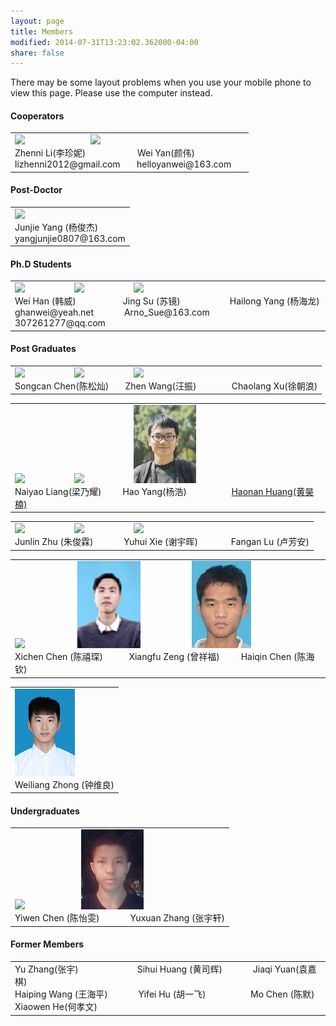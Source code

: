 ```yaml
---
layout: page
title: Members
modified: 2014-07-31T13:23:02.362000-04:00
share: false
---
```


There may be some layout problems when you use your mobile phone to view this page. Please use the computer instead.

<h4> Cooperators </h4>  
 <div><table><tr><td>
       <img src="../images/zhenni.jpg">
        &nbsp;&nbsp;&nbsp;&nbsp;&nbsp;&nbsp;
        &nbsp;&nbsp;&nbsp;&nbsp;&nbsp;
 &nbsp;&nbsp;&nbsp;&nbsp;&nbsp;&nbsp;
 &nbsp;&nbsp;&nbsp;&nbsp;&nbsp;&nbsp;
       <img src="../images/weiyan.jpg">  
         &nbsp;&nbsp;&nbsp;&nbsp;&nbsp;&nbsp;
        &nbsp;&nbsp;&nbsp;&nbsp;&nbsp;
 &nbsp;&nbsp;&nbsp;&nbsp;&nbsp;&nbsp;
 <br>      	
       Zhenni Li(李珍妮)
       &nbsp;&nbsp;&nbsp;&nbsp;&nbsp;&nbsp;
       &nbsp;&nbsp;&nbsp;&nbsp;&nbsp;&nbsp;
       &nbsp;&nbsp;&nbsp;&nbsp;&nbsp;&nbsp;
       Wei Yan(颜伟)
  &nbsp;&nbsp;&nbsp;&nbsp;&nbsp;&nbsp;
       &nbsp;&nbsp;&nbsp;&nbsp;&nbsp;&nbsp;
       &nbsp;&nbsp;&nbsp;&nbsp;&nbsp;&nbsp;
 <br>
       lizhenni2012@gmail.com
      &nbsp;&nbsp;&nbsp;&nbsp;&nbsp;
      helloyanwei@163.com 
 </td></tr></table></div>  
 
<h4> Post-Doctor </h4>  
 <div><table><tr><td>
  <img src="../images/junjie.jpg">  
<br>
      Junjie Yang (杨俊杰)
 <br>
      yangjunjie0807@163.com
 </td></tr></table></div>  
 
<h4> Ph.D Students </h4> 

 <div><table><tr><td>
 <img src="../images/weihan.jpg">      	
        &nbsp;&nbsp;&nbsp;&nbsp;&nbsp;
        &nbsp;&nbsp;&nbsp;&nbsp;&nbsp;
        &nbsp;&nbsp;&nbsp;&nbsp;&nbsp;&nbsp;&nbsp;
 <img src="../images/jingsu.jpg">      	
        &nbsp;&nbsp;&nbsp;&nbsp;&nbsp;
        &nbsp;&nbsp;&nbsp;&nbsp;&nbsp;
        &nbsp;&nbsp;&nbsp;&nbsp;&nbsp;&nbsp;&nbsp;
 <img src="../images/hailong.jpg"><br>
       Wei Han (韩威)
       &nbsp;&nbsp;&nbsp;&nbsp;&nbsp;
      	&nbsp;&nbsp;&nbsp;&nbsp;&nbsp;
       &nbsp;&nbsp;&nbsp;&nbsp;&nbsp;&nbsp;
      	Jing Su (苏镜)
       &nbsp;&nbsp;&nbsp;&nbsp;&nbsp;
       &nbsp;&nbsp;&nbsp;&nbsp;&nbsp;
       &nbsp;&nbsp;&nbsp;&nbsp;&nbsp;&nbsp;&nbsp;
       Hailong Yang (杨海龙)
 <br>
 ghanwei@yeah.net  
 &nbsp;&nbsp;&nbsp;&nbsp;&nbsp;
 &nbsp;&nbsp;&nbsp;&nbsp;&nbsp;
 Arno_Sue@163.com  
 &nbsp;&nbsp;&nbsp;&nbsp;
 &nbsp;&nbsp;&nbsp;&nbsp;
 307261277@qq.com 
 </td></tr></table></div>  

<h4> Post Graduates </h4>  

 <div><table><tr><td>
        <img src="../images/songcan.jpg">    	
       	&nbsp;&nbsp;&nbsp;&nbsp;&nbsp;
        &nbsp;&nbsp;&nbsp;&nbsp;&nbsp;
        &nbsp;&nbsp;&nbsp;&nbsp;&nbsp;&nbsp;&nbsp;
       <img src="../images/zhenwang.png"> 
       	&nbsp;&nbsp;&nbsp;&nbsp;&nbsp;
        &nbsp;&nbsp;&nbsp;&nbsp;&nbsp;
        &nbsp;&nbsp;&nbsp;&nbsp;&nbsp;&nbsp;&nbsp;
      	<img src="../images/chaolang.jpg"><br>
        Songcan Chen(陈松灿)
        &nbsp;&nbsp;&nbsp;&nbsp;&nbsp;
      	 Zhen Wang(汪振)
        &nbsp;&nbsp;&nbsp;&nbsp;&nbsp;
        &nbsp;&nbsp;&nbsp;&nbsp;&nbsp;&nbsp;&nbsp;
        Chaolang Xu(徐朝浪)
 </td></tr></table></div>
 
 <div><table><tr><td>
        <img src="../images/naiyao.jpg">      	
       	&nbsp;&nbsp;&nbsp;&nbsp;&nbsp;
        &nbsp;&nbsp;&nbsp;&nbsp;&nbsp;
        &nbsp;&nbsp;&nbsp;&nbsp;&nbsp;&nbsp;&nbsp;
        <img src="../images/haoyang.jpg"> 
        &nbsp;&nbsp;&nbsp;&nbsp;&nbsp;
        &nbsp;&nbsp;&nbsp;&nbsp;&nbsp;  
        &nbsp;&nbsp;&nbsp;&nbsp;&nbsp;&nbsp;&nbsp;
        <img src="../images/haonan.jpg"> <br> 	
      	 Naiyao Liang(梁乃耀)
      	 &nbsp;&nbsp;&nbsp;&nbsp;&nbsp;&nbsp;&nbsp;
        Hao Yang(杨浩)   
        &nbsp;&nbsp;&nbsp;&nbsp;&nbsp;&nbsp;&nbsp;
        &nbsp;&nbsp;&nbsp;&nbsp;&nbsp;&nbsp;&nbsp;&nbsp;&nbsp;
        <a href="https://libertyhhn.github.io/" class="textlink" target="_blank">Haonan Huang(黄昊楠)</a>
 </td></tr></table></div>  
 

  <div><table><tr><td>
       <img src="../images/junlin.jpg"> 
       	&nbsp;&nbsp;&nbsp;&nbsp;&nbsp;
        &nbsp;&nbsp;&nbsp;&nbsp;&nbsp;
        &nbsp;&nbsp;&nbsp;&nbsp;&nbsp;&nbsp;&nbsp;
      	<img src="../images/yuhui.jpg">
        &nbsp;&nbsp;&nbsp;&nbsp;&nbsp;
        &nbsp;&nbsp;&nbsp;&nbsp;&nbsp;
        &nbsp;&nbsp;&nbsp;&nbsp;&nbsp;&nbsp;&nbsp;
       <img src="../images/fangan.jpg"><br>
      	Junlin Zhu (朱俊霖)
       &nbsp;&nbsp;&nbsp;&nbsp;&nbsp;
       &nbsp;&nbsp;&nbsp;&nbsp;&nbsp;
       Yuhui Xie (谢宇晖)
       &nbsp;&nbsp;&nbsp;&nbsp;&nbsp;
       &nbsp;&nbsp;&nbsp;&nbsp;&nbsp;&nbsp;
       Fangan Lu (卢芳安)
 </td></tr></table></div>
 
   <div><table><tr><td>
        <img src="../images/xichen.jpg">	
        &nbsp;&nbsp;&nbsp;&nbsp;&nbsp;
        &nbsp;&nbsp;&nbsp;&nbsp;&nbsp;    
        &nbsp;&nbsp;&nbsp;&nbsp;&nbsp;&nbsp;&nbsp;&nbsp;
        <img src="../images/xiangfu.png">	
        &nbsp;&nbsp;&nbsp;&nbsp;&nbsp;
        &nbsp;&nbsp;&nbsp;&nbsp;&nbsp;    
        &nbsp;&nbsp;&nbsp;&nbsp;&nbsp;&nbsp;&nbsp;&nbsp;
        <img src="../images/haiqin.jpg">
 <br>
        Xichen Chen (陈禧琛)
        &nbsp;&nbsp;&nbsp;&nbsp;&nbsp;
      	 &nbsp;&nbsp;&nbsp;
       	Xiangfu Zeng (曾祥福)
        &nbsp;&nbsp;&nbsp;
      	 &nbsp;&nbsp;&nbsp;
       	Haiqin Chen (陈海钦)
 </td></tr></table></div>
 
 <div><table><tr><td>
       <img src="../images/weiliang.png">	
 <br>
       Weiliang Zhong (钟维良)
    
 </td></tr></table></div>
 
 <h4>Undergraduates </h4> 
 <div><table><tr><td>
       <img src="../images/yiwen.jpg"> 
        &nbsp;&nbsp;&nbsp;&nbsp;&nbsp;
        &nbsp;&nbsp;&nbsp;&nbsp;&nbsp;    
        &nbsp;&nbsp;&nbsp;&nbsp;&nbsp;&nbsp;&nbsp;&nbsp;&nbsp;&nbsp;
       <img src="../images/yuxuan.jpg">
 <br>
      	Yiwen Chen (陈怡雯)
       &nbsp;&nbsp;&nbsp;&nbsp;&nbsp;
      	&nbsp;&nbsp;&nbsp;&nbsp;&nbsp;
      	Yuxuan Zhang (张宇轩)
 </td></tr></table></div>
 
 <h4> Former Members </h4>
 <div><table><tr><td>
       Yu Zhang(张宇)
       &nbsp;&nbsp;&nbsp;&nbsp;&nbsp;
      	&nbsp;&nbsp;&nbsp;&nbsp;&nbsp;
       &nbsp;&nbsp;&nbsp;&nbsp;&nbsp;
      	&nbsp;&nbsp;&nbsp;&nbsp;&nbsp;
      	Sihui Huang (黄司辉)
       &nbsp;&nbsp;&nbsp;&nbsp;&nbsp;
      	&nbsp;&nbsp;&nbsp;&nbsp;&nbsp;
      	Jiaqi Yuan(袁嘉棋)
 <br>
       Haiping Wang (王海平)
       &nbsp;&nbsp;&nbsp;&nbsp;&nbsp;
      	&nbsp;&nbsp;&nbsp;&nbsp;&nbsp;
       Yifei Hu (胡一飞)
       &nbsp;&nbsp;&nbsp;&nbsp;&nbsp;
      	&nbsp;&nbsp;&nbsp;&nbsp;&nbsp;
       &nbsp;&nbsp;&nbsp;&nbsp;&nbsp;
       Mo Chen (陈默)
 <br>
       Xiaowen He(何孝文)
 </td></tr></table></div>
 
